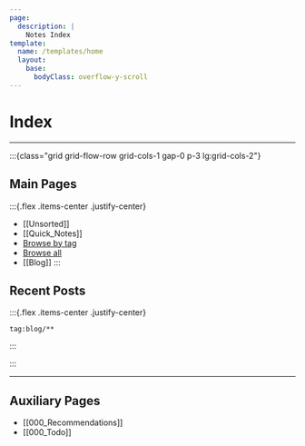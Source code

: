 ```yaml
---
page:
  description: |
    Notes Index 
template:
  name: /templates/home
  layout:
    base:
      bodyClass: overflow-y-scroll 
---
```


# Index

---

:::{class="grid grid-flow-row grid-cols-1 gap-0 p-3 lg:grid-cols-2"}

## Main Pages

:::{.flex .items-center .justify-center}

- [[Unsorted]]
- [[Quick_Notes]]
- [Browse by tag](-/tags)
- [Browse all](-/all)
- [[Blog]]
:::


## Recent Posts


:::{.flex .items-center .justify-center}


```query {.timeline}
tag:blog/**
```


:::


:::

---


## Auxiliary Pages

- [[000_Recommendations]]
- [[000_Todo]]

<!--## Timers-->

<!--:::{class="grid grid-flow-row grid-cols-1 gap-0 p-3 lg:grid-cols-2"}-->
<!--<iframe src="https://indify.co/widgets/live/countdown/yT8LD2nPSIrjlVwnprlW"></iframe>-->
<!--<iframe src="https://indify.co/widgets/live/countdown/h8ZzqlmJF6IZxx2bhZqD"></iframe>-->
<!--<iframe src="-->
<!--https://indify.co/widgets/live/countdown/LaagAnItmSGmJnvtsZfZ"></iframe>-->

<!--<iframe src="https://indify.co/widgets/live/countdown/MUneFNuacOw1xMbTKidz"></iframe>-->
<!--<iframe src="https://indify.co/widgets/live/countdown/2laxmHoH1erwI6jfHCEj"></iframe>-->
<!--:::-->


 







